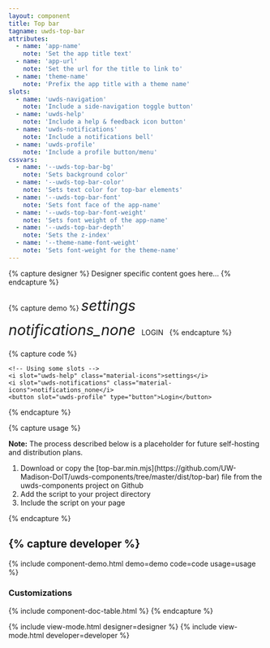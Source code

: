 ```yaml
---
layout: component
title: Top bar
tagname: uwds-top-bar
attributes:
  - name: 'app-name'
    note: 'Set the app title text'
  - name: 'app-url'
    note: 'Set the url for the title to link to'
  - name: 'theme-name'
    note: 'Prefix the app title with a theme name'
slots:
  - name: 'uwds-navigation'
    note: 'Include a side-navigation toggle button'
  - name: 'uwds-help'
    note: 'Include a help & feedback icon button'
  - name: 'uwds-notifications'
    note: 'Include a notifications bell'
  - name: 'uwds-profile'
    note: 'Include a profile button/menu'
cssvars:
  - name: '--uwds-top-bar-bg'
    note: 'Sets background color'
  - name: '--uwds-top-bar-color'
    note: 'Sets text color for top-bar elements'
  - name: '--uwds-top-bar-font'
    note: 'Sets font face of the app-name'
  - name: '--uwds-top-bar-font-weight'
    note: 'Sets font weight of the app-name'
  - name: '--uwds-top-bar-depth'
    note: 'Sets the z-index'
  - name: '--theme-name-font-weight'
    note: 'Sets font-weight for the theme-name'
---
```


{% capture designer %}
Designer specific content goes here...
{% endcapture %}

{% capture demo %}
  <uwds-top-bar
    theme-name="MyUW"
    app-name="Shiny New App"
    app-url="#">
    <i slot="uwds-help"
      style="margin: 0; height: 3rem; width: 4rem; font-size: 1.8rem; cursor: pointer; line-height: 3rem; text-align: center;"
      class="material-icons">settings</i>
    <i slot="uwds-notifications"
    style="margin: 0; height: 3rem; width: 4rem; font-size: 1.8rem; cursor: pointer; line-height: 3rem; text-align: center;"
    class="material-icons">notifications_none</i>
    <span slot="uwds-profile" style="cursor:pointer; margin:0 0.5rem; width: 4rem;">LOGIN</span>
  </uwds-top-bar>
{% endcapture %}

{% capture code %}
  <uwds-top-bar
    theme-name="MyUW"
    app-name="Shiny New App"
    app-url="/shiny-app-home-page">

    <!-- Using some slots -->
    <i slot="uwds-help" class="material-icons">settings</i>
    <i slot="uwds-notifications" class="material-icons">notifications_none</i>
    <button slot="uwds-profile" type="button">Login</button>

  </uwds-top-bar>
{% endcapture %}

{% capture usage %}
<div class="uwds-beta-info">
  <p><strong>Note:</strong> The process described below is a placeholder for future self-hosting and distribution plans.</p>
</div>

<ol>
  <li>Download or copy the [top-bar.min.mjs](https://github.com/UW-Madison-DoIT/uwds-components/tree/master/dist/top-bar) file from the uwds-components project on Github</li>
  <li>Add the script to your project directory</li>
  <li>Include the script on your page</li>
</ol>
{% endcapture %}

{% capture developer %}
---
{% include component-demo.html demo=demo code=code usage=usage %}

### Customizations

{% include component-doc-table.html %}
{% endcapture %}

{% include view-mode.html designer=designer %}
{% include view-mode.html developer=developer %}
